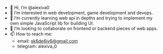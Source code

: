 - 👋 Hi, I’m @alexiva0
- 👀 I’m interested in web development, game development and devops.
- 🌱 I’m currently learning web api in depths and trying to implement my own simple JavaScript lib for building UI.
- 💞️ I’m looking to collaborate on frontend or backend pieces of web apps.
- 📫 How to reach me:
  - email: sk6de6iv6@gmail.com
  - telegram: alexiva_0

<!---
alexiva0/alexiva0 is a ✨ special ✨ repository because its `README.md` (this file) appears on your GitHub profile.
You can click the Preview link to take a look at your changes.
--->
